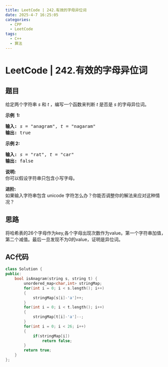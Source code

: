 ```yaml
---
title: LeetCode | 242.有效的字母异位词
date: 2025-4-7 16:25:05
categories:
  - CPP
  - LeetCode
tags:
  - C++
  - 算法
---
```

# LeetCode | 242.有效的字母异位词
## 题目
给定两个字符串 _s_ 和 _t_ ，编写一个函数来判断 _t_ 是否是 _s_ 的字母异位词。

**示例  1:**

<pre><strong>输入:</strong> <em>s</em> = "anagram", <em>t</em> = "nagaram"
<strong>输出:</strong> true
</pre>

**示例 2:**

<pre><strong>输入:</strong> <em>s</em> = "rat", <em>t</em> = "car"
<strong>输出: </strong>false</pre>

**说明:**  
你可以假设字符串只包含小写字母。

**进阶:**  
如果输入字符串包含 unicode 字符怎么办？你能否调整你的解法来应对这种情况？

## 思路
将哈希表的26个字母作为key,各个字母出现次数作为value。第一个字符串加值，第二个减值。最后一旦发现不为0的value，证明是异位词。



## AC代码
```CPP
class Solution {
public:
    bool isAnagram(string s, string t) {
        unordered_map<char,int> stringMap;
        for(int i = 0; i < s.length(); i++)
        {
            stringMap[s[i]-'a']++;
        }
        for(int i = 0; i < t.length(); i++)
        {
            stringMap[t[i]-'a']--;
        }
        for(int i = 0; i < 26; i++)
        {
            if(stringMap[i])
                return false;
        }
        return true;
    }
};
```